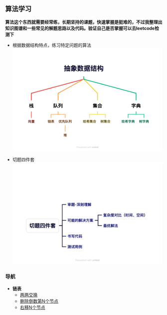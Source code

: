 ## 算法学习

**算法这个东西就需要经常练，长期坚持的课题，快速掌握是挺难的，不过我整理出知识图谱和一些常见的解题思路以及代码。验证自己是否掌握可以去leetcode检测下**
- 根据数据结构特点，练习特定问题的算法
![数据结构](img/data-struct.png)

- 切题四件套
![数据结构](img/question_thinking.png)


### 导航
- **链表**
	- [两两交换](docs/link-swap.md)
	- [删除倒数第N个节点](docs/link-delete-n.md)
	- [右移N个节点](docs/link-roate-right.md)